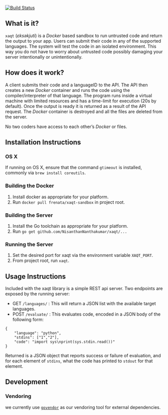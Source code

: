 [![Build Status](https://travis-ci.org/frenata/xaqt.svg?branch=master)](https://travis-ci.org/frenata/xaqt)

## What is it? ##
`xaqt` (*ɛksəkjuti*) is a *Docker* based sandbox to run untrusted code and return the output to your app. Users can submit their code in any of the supported languages. The system will test the code in an isolated environment. This way you do not have to worry about untrusted code possibly damaging your server intentionally or unintentionally.

## How does it work? ##

A client submits their code and a languageID to the API. The API then creates a new *Docker* container and runs the code using the compiler/interpreter of that language. The program runs inside a virtual machine with limited resources and has a time-limit for execution (20s by default). Once the output is ready it is returned as a result of the API request. The *Docker* container is destroyed and all the files are deleted from the server.

No two coders have access to each other’s *Docker* or files.

## Installation Instructions ##

### OS X ###

If running on OS X, ensure that the command `gtimeout` is installed, commonly via `brew install coreutils`.

### Building the Docker ###

 1. Install docker as appropriate for your platform.
 2. Run `docker pull frenata/xaqt-sandbox` in project root.

### Building the Server ###

 1. Install the Go toolchain as appropriate for your platform.
 2. Run `go get github.com/NisanthanNanthakumar/xaqt/...`

### Running the Server ###

 1. Set the desired port for xaqt via the environment variable `XAQT_PORT`.
 2. From project root, run `xaqt`.

## Usage Instructions ##

Included with the xaqt library is a simple REST api server. Two endpoints are exposed by the running server:

 * GET `/languages/` : This will return a JSON list with the available target languages.
 * POST `/evaluate/` : This evaluates code, encoded in a JSON body of the following form:

```
{
    "language": "python",
    "stdins": ["1","2"],
    "code": "import sys\nprint(sys.stdin.read())"
}
```

   Returned is a JSON object that reports success or failure of evaluation, and for each element of `stdins`, what the code has printed to `stdout` for that element.

## Development ##
### Vendoring ##
we currently use [`govendor`](https://github.com/kardianos/govendor) as our vendoring tool for external dependencies.

